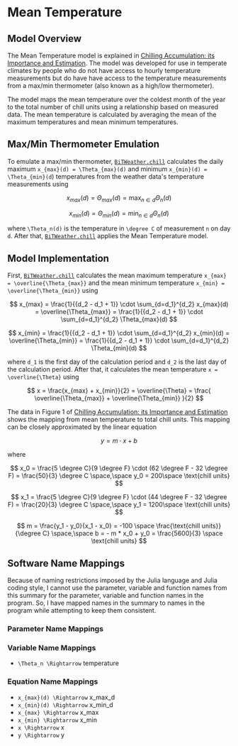 # Mean Temperature

## Model Overview

The Mean Temperature model is explained in [Chilling Accumulation: its Importance and Estimation](https://aggie-horticulture.tamu.edu/stonefruit/chillacc.html). The model was developed for use in temperate climates by people who do not have access to hourly temperature measurements but do have have access to the temperature measurements from a max/min thermometer (also known as a high/low thermometer).

The model maps the mean temperature over the coldest month of the year to the total number of chill units using a relationship based on measured data. The mean temperature is calculated by averaging the mean of the maximum temperatures and mean minimum temperatures.

## Max/Min Thermometer Emulation

To emulate a max/min thermometer, [`BiTWeather.chill`](@ref) calculates the daily maximum ``x_{max}(d) = \Theta_{max}(d)`` and minimum ``x_{min}(d) = \Theta_{min}(d``) temperatures from the weather data's temperature measurements using

```math

x_{max}(d) = \Theta_{max}(d)
=
\max_{n \in d} \Theta_n(d)

```

```math

x_{min}(d) = \Theta_{min}(d)
=
\min_{n \in d} \Theta_n(d)

```

where ``\Theta_n(d)`` is the temperature in ``\degree C`` of measurement ``n`` on day ``d``. After that, [`BiTWeather.chill`](@ref) applies the Mean Temperature model.

## Model Implementation

First, [`BiTWeather.chill`](@ref) calculates the mean maximum temperature ``x_{max} = \overline{\Theta_{max}}`` and the mean minimum temperature ``x_{min} = \overline{\Theta_{min}}`` using

```math

x_{max} =
\frac{1}{{d_2 - d_1 + 1}}
\cdot
\sum_{d=d_1}^{d_2}
x_{max}(d)
=
\overline{\Theta_{max}} = 
\frac{1}{{d_2 - d_1 + 1}}
\cdot
\sum_{d=d_1}^{d_2}
\Theta_{max}(d)

```

```math

x_{min} =
\frac{1}{{d_2 - d_1 + 1}}
\cdot
\sum_{d=d_1}^{d_2}
x_{min}(d)
=
\overline{\Theta_{min}} = 
\frac{1}{{d_2 - d_1 + 1}}
\cdot
\sum_{d=d_1}^{d_2}
\Theta_{min}(d)

```

where ``d_1`` is the first day of the calculation period and ``d_2`` is the last day of the calculation period. After that, it calculates the mean temperature ``x = \overline{\Theta}`` using

```math

x =
\frac{x_{max} + x_{min}}{2}
=
 \overline{\Theta}
=
\frac{
    \overline{\Theta_{max}}
    +
    \overline{\Theta_{min}}
}{2}

```

The data in Figure 1 of [Chilling Accumulation: its Importance and Estimation](https://aggie-horticulture.tamu.edu/stonefruit/chillacc.html) shows the mapping from mean temperature to total chill units. This mapping can be closely approximated by the linear equation

```math

y = m \cdot x + b

```

where

```math

x_0 = \frac{5 \degree C}{9 \degree F} \cdot
(62 \degree F - 32 \degree F) = \frac{50}{3} \degree C
\space,\space
y_0 = 200\space \text{chill units}

```

```math

x_1 = \frac{5 \degree C}{9 \degree F} \cdot (44 \degree F - 32 \degree F) = \frac{20}{3} \degree C
\space,\space
y_1 = 1200\space \text{chill units}

```

```math

m = \frac{y_1 - y_0}{x_1 - x_0} = -100 \space \frac{\text{chill units}}{\degree C}
\space,\space
b = - m * x_0 + y_0 = \frac{5600}{3} \space \text{chill units}

```

## Software Name Mappings

Because of naming restrictions imposed by the Julia language and Julia coding style, I cannot use the parameter, variable and function names from this summary for the parameter, variable and function names in the program. So, I have mapped names in the summary to names in the program while attempting to keep them consistent.

### Parameter Name Mappings

### Variable Name Mappings

- ``\Theta_n \Rightarrow`` temperature

### Equation Name Mappings

- ``x_{max}(d) \Rightarrow`` x\_max\_d
- ``x_{min}(d) \Rightarrow`` x\_min\_d
- ``x_{max} \Rightarrow`` x\_max
- ``x_{min} \Rightarrow`` x\_min
- ``x \Rightarrow`` x
- ``y \Rightarrow`` y
